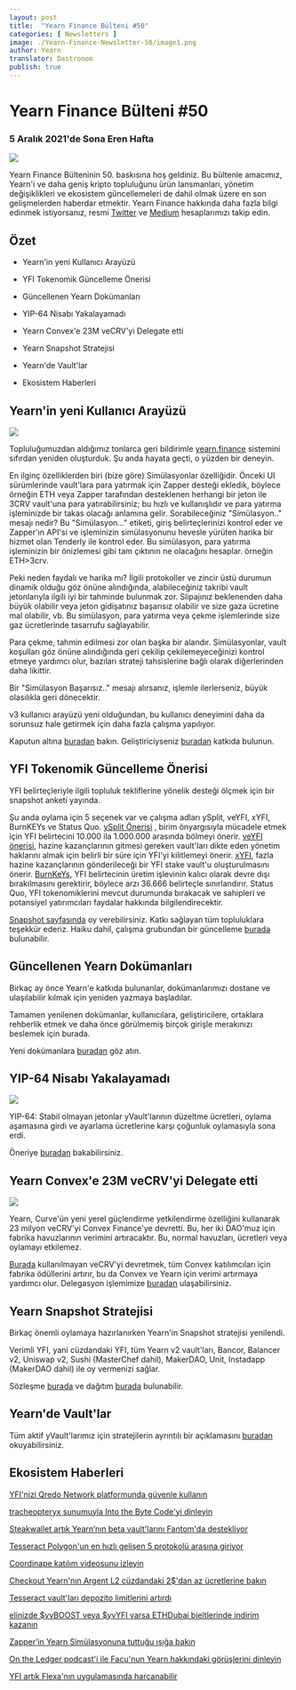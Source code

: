 ```yaml
---
layout: post
title:  "Yearn Finance Bülteni #50"
categories: [ Newsletters ]
image: ./Yearn-Finance-Newsletter-50/image1.png
author: Yearn
translator: Dastronom
publish: true
---
```


# Yearn Finance Bülteni #50

### 5 Aralık 2021'de Sona Eren Hafta

![](image1.png)

Yearn Finance Bülteninin 50. baskısına hoş geldiniz. Bu bültenle amacımız, Yearn'i ve daha geniş kripto topluluğunu ürün lansmanları, yönetim değişiklikleri ve ekosistem güncellemeleri de dahil olmak üzere en son gelişmelerden haberdar etmektir. Yearn Finance hakkında daha fazla bilgi edinmek istiyorsanız, resmi [Twitter](https://twitter.com/iearnfinance) ve [Medium](https://medium.com/iearn) hesaplarımızı takip edin.

## Özet

- Yearn'in yeni Kullanıcı Arayüzü
    
- YFI Tokenomik Güncelleme Önerisi
    
- Güncellenen Yearn Dokümanları
    
- YIP-64 Nisabı Yakalayamadı
    
- Yearn Convex'e 23M veCRV'yi Delegate etti
    
- Yearn Snapshot Stratejisi

- Yearn'de Vault'lar

- Ekosistem Haberleri

## Yearn'in yeni Kullanıcı Arayüzü

![](image2.png)

Topluluğumuzdan aldığımız tonlarca geri bildirimle [yearn.finance](https://yearn.finance/) sistemini sıfırdan yeniden oluşturduk. Şu anda hayata geçti, o yüzden bir deneyin.

En ilginç özelliklerden biri (bize göre) Simülasyonlar özelliğidir. Önceki UI sürümlerinde vault'lara para yatırmak için Zapper desteği ekledik, böylece örneğin ETH veya Zapper tarafından desteklenen herhangi bir jeton ile 3CRV vault'una para yatırabilirsiniz; bu hızlı ve kullanışlıdır ve para yatırma işleminizde bir takas olacağı anlamına gelir. Sorabileceğiniz "Simülasyon.." mesajı nedir? Bu "Simülasyon..." etiketi, giriş belirteçlerinizi kontrol eder ve Zapper'ın API'si ve işleminizin simülasyonunu hevesle yürüten harika bir hizmet olan Tenderly ile kontrol eder. Bu simülasyon, para yatırma işleminizin bir önizlemesi gibi tam çıktının ne olacağını hesaplar. örneğin ETH>3crv.

Peki neden faydalı ve harika mı? İlgili protokoller ve zincir üstü durumun dinamik olduğu göz önüne alındığında, alabileceğiniz takribi vault jetonlarıyla ilgili iyi bir tahminde bulunmak zor. Slipajınız beklenenden daha büyük olabilir veya jeton gidişatınız başarısız olabilir ve size gaza ücretine mal olabilir, vb. Bu simülasyon, para yatırma veya çekme işlemlerinde size gaz ücretlerinde tasarrufu sağlayabilir.

Para çekme, tahmin edilmesi zor olan başka bir alandır. Simülasyonlar, vault koşulları göz önüne alındığında geri çekilip çekilemeyeceğinizi kontrol etmeye yardımcı olur, bazıları strateji tahsislerine bağlı olarak diğerlerinden daha likittir.

Bir "Simülasyon Başarısız.." mesajı alırsanız, işlemle ilerlerseniz, büyük olasılıkla geri dönecektir.

v3 kullanıcı arayüzü yeni olduğundan, bu kullanıcı deneyimini daha da sorunsuz hale getirmek için daha fazla çalışma yapılıyor.

Kaputun altına [buradan](https://medium.com/iearn/yearn-ui-v3-0-a194355bdb1f) bakın. Geliştiriciyseniz [buradan](https://github.com/yearn/yearn-finance-v3) katkıda bulunun.

## YFI Tokenomik Güncelleme Önerisi

YFI belirteçleriyle ilgili topluluk tekliflerine yönelik desteği ölçmek için bir snapshot anketi yayında.

Şu anda oylama için 5 seçenek var ve çalışma adları ySplit, veYFI, xYFI, BurnKEYs ve Status Quo. [ySplit Önerisi](https://docs.google.com/document/d/1dAWTkS_ZsXNy7mKKjOFUjILSlLsLz9KhGfLrwVu0GUg/edit) , birim önyargısıyla mücadele etmek için YFI belirtecini 10.000 ila 1.000.000 arasında bölmeyi önerir. [veYFI önerisi](https://docs.google.com/document/d/1hoi-IVccOB6iUJYzuApVbyjbQBx8-M0UuzZosb9wlWM/edit), hazine kazançlarının gitmesi gereken vault'ları dikte eden yönetim haklarını almak için belirli bir süre için YFI'yi kilitlemeyi önerir. [xYFI](https://docs.google.com/document/d/1ev16BXu3bDC8zMSBvHmxMWIeD82ptZck6SJAO5frV5g/edit), fazla hazine kazançlarının gönderileceği bir YFI stake vault'u oluşturulmasını önerir. [BurnKeYs](https://docs.google.com/document/d/1BqmRsfdfCIaCtNZULdhKqUJzpKdaHE1XOGQlVp2nuSc/edit), YFI belirtecinin üretim işlevinin kalıcı olarak devre dışı bırakılmasını gerektirir, böylece arzı 36.666 belirteçle sınırlandırır. Status Quo, YFI tokenomiklerini mevcut durumunda bırakacak ve sahipleri ve potansiyel yatırımcıları faydalar hakkında bilgilendirecektir.

[Snapshot sayfasında](https://yearn.snapshot.page/#/proposal/0x783cb3d57dd59b2827f6a42967375f06504cc947ebaa3c0e495c7b29ffd47aea) oy verebilirsiniz. Katkı sağlayan tüm topluluklara teşekkür ederiz. Haiku dahil, çalışma grubundan bir güncelleme [burada](https://docs.google.com/document/d/1-YEfXqXgTm-qzhPRUKs5allfX1XqYUOYwr_49FApnLU/edit) bulunabilir.
    
## Güncellenen Yearn Dokümanları

Birkaç ay önce Yearn'e katkıda bulunanlar, dokümanlarımızı dostane ve ulaşılabilir kılmak için yeniden yazmaya başladılar.

Tamamen yenilenen dokümanlar, kullanıcılara, geliştiricilere, ortaklara rehberlik etmek ve daha önce görülmemiş birçok girişle merakınızı beslemek için burada.

Yeni dokümanlara [buradan](https://docs.yearn.finance/) göz atın.
    
## YIP-64 Nisabı Yakalayamadı

![](image3.png)

YIP-64: Stabil olmayan jetonlar yVault'larının düzeltme ücretleri, oylama aşamasına girdi ve ayarlama ücretlerine karşı çoğunluk oylamasıyla sona erdi.

Öneriye [buradan](https://snapshot.org/#/ybaby.eth/proposal/0xfe7296601d199b89a8aa53f95d6243ef935d736bea2f13109979d8d5098017d2) bakabilirsiniz.

## Yearn Convex'e 23M veCRV'yi Delegate etti
 
![](image4.png)
 
Yearn, Curve'ün yeni yerel güçlendirme yetkilendirme özelliğini kullanarak 23 milyon veCRV'yi Convex Finance'ye devretti. Bu, her iki DAO'muz için fabrika havuzlarının verimini artıracaktır. Bu, normal havuzları, ücretleri veya oylamayı etkilemez.
 
[Burada](https://convex-boost-delegation.vercel.app/) kullanılmayan veCRV'yi devretmek, tüm Convex katılımcıları için fabrika ödüllerini artırır, bu da Convex ve Yearn için verimi artırmaya yardımcı olur. Delegasyon işlemimize [buradan](https://etherscan.io/tx/0x4734c879b23c678cb97ba90591e16a14f1f7a2e0a7d71bfa67d2e7bb5d718e5f) ulaşabilirsiniz.

## Yearn Snapshot Stratejisi

Birkaç önemli oylamaya hazırlanırken Yearn'in Snapshot stratejisi yenilendi.

Verimli YFI, yani cüzdandaki YFI, tüm Yearn v2 vault'ları, Bancor, Balancer v2, Uniswap v2, Sushi (MasterChef dahil), MakerDAO, Unit, Instadapp (MakerDAO dahil) ile oy vermenizi sağlar.

Sözleşme [burada](https://github.com/yearn/snapshot-strategy) ve dağıtım [burada](https://etherscan.io/address/0xA79e803FffE9DA37477ddaFD7C6F3dbDCa1C566C#code) bulunabilir.

## Yearn'de Vault'lar

Tüm aktif yVault'larımız için stratejilerin ayrıntılı bir açıklamasını [buradan](https://medium.com/yearn-state-of-the-vaults/the-vaults-at-yearn-9237905ffed3) okuyabilirsiniz.

## Ekosistem Haberleri

[YFI'nizi Qredo Network platformunda güvenle kullanın](https://twitter.com/QredoNetwork/status/1461031928564436994)

[tracheopteryx sunumuyla Into the Byte Code'yi dinleyin](https://twitter.com/benmercerdev/status/1464347991674863626?s=21)

[Steakwallet artık Yearn’nın beta vault'larını Fantom'da destekliyor](https://twitter.com/steakwallet/status/1463623834389602311?s=21)

[Tesseract Polygon'un en hızlı gelişen 5 protokolü arasına giriyor](https://twitter.com/marketducky/status/1461734313636945926?s=21)

[Coordinape katılım videosunu izleyin](https://twitter.com/coordinape/status/1460591450413015043?s=21)

[Checkout Yearn'nın Argent L2 cüzdandaki 2$'dan az ücretlerine bakın](https://twitter.com/argentHQ/status/1468934923264401419)

[Tesseract vault'ları depozito limitlerini artırdı](https://twitter.com/tesseract_fi/status/1468217220966801413)

[elinizde $yvBOOST veya $yvYFI varsa ETHDubai bieltlerinde indirim kazanın](https://twitter.com/ETHDubaiConf/status/1467068791456923648)

[Zapper’in Yearn Simülasyonuna tuttuğu ışığa bakın](https://twitter.com/zapper_fi/status/1466447565302517765)

[On the Ledger podcast'i ile Facu'nun Yearn hakkındaki görüşlerini dinleyin](https://twitter.com/Ledger/status/1465678701635506185)

[YFI artık Flexa'nın uygulamasında harcanabilir](https://twitter.com/FlexaHQ/status/1469092114038415364)
